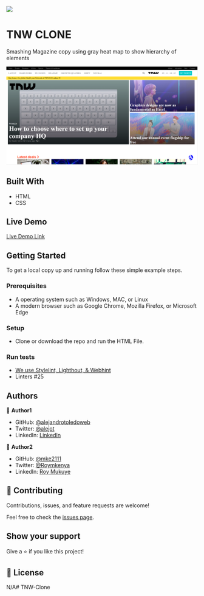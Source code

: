 ![](https://img.shields.io/badge/Microverse-blueviolet)

# TNW CLONE 

Smashing Magazine copy using gray heat map to show hierarchy of elements


![screenshot](./screenshot.png)


## Built With

- HTML
- CSS

## Live Demo

[Live Demo Link](https://rawcdn.githack.com/mke2111/TNW-Clone/b9281112df1126c7ab07ca7941a26a70129d8ef5/index.html)


## Getting Started

To get a local copy up and running follow these simple example steps.

### Prerequisites

- A operating system such as Windows, MAC, or Linux
- A modern browser such as Google Chrome, Mozilla Firefox, or Microsoft Edge

### Setup
- Clone or download the repo and run the HTML File.

### Run tests
- [We use Stylelint, Lighthout, & Webhint](https://github.com/mke2111/TNW-Clone/actions/runs/281210541)
- Linters #25


## Authors

👤 **Author1**

- GitHub: [@alejandrotoledoweb](https://github.com/alejandrotoledoweb)
- Twitter: [@alejot](https://twitter.com/alejot)
- LinkedIn: [LinkedIn](https://www.linkedin.com/in/alejandro-toledo-3b444b109/)

👤 **Author2**

- GitHub: [@mke2111](https://github.com/mke2111)
- Twitter: [@Roymkenya](https://twitter.com/Roymkenya)
- LinkedIn: [Roy Mukuye](https://www.linkedin.com/in/roy-mukuye-42b07b1b4)

## 🤝 Contributing

Contributions, issues, and feature requests are welcome!

Feel free to check the [issues page](https://github.com/mke2111/TNW-Clone/issues).

## Show your support

Give a ⭐️ if you like this project!

## 📝 License

N/A# TNW-Clone